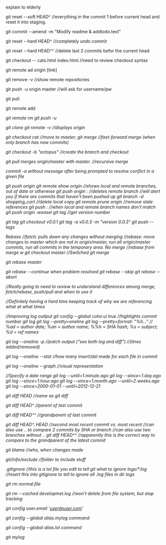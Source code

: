 explain to elderly 

git reset --soft HEAD^
//everything in the commit 1 before current head and reset it into staging. 

git commit --amend -m "Modify readme & addtodo.text"

git reset --hard HEAD^ 
//completely undo commit

git reset --hard HEAD^^
//delete last 2 commits befor the current head 

git checkout -- cats.html index.html 
//need to review checkout syntax

git remote ad origin [link]

git remove -v
//show remote repositories 

git push -u origin master
//will ask for username/pw

git pull 

git remote add <name> <address>
git remote rm <name> 
git push -u <name> <branch>

git clone <url> <name> 
git remote -v 
//displays origin <link> 

git checkout cat
//move to master; git merge <branch name>
//fast-forward merge (when only branch has new commits)

git checkout -b "octopus"
//create the branch and checkout

git pull merges origin/master with master. 
//recursive merge 

commit -a without message after being prompted to resolve conflict in a given file

git push origin <branch name> 
git remote show origin 
//shows local and remote branches, out of date or otherwise
git push origin :<branch name> 
//deletes remote branch
//will alert you if there are commits that haven't been pushed up 
git branch -d shopping_cart
//delete local copy
git remote prune origin 
//remove stale references
git push <remote name> <local branch name>:<remote branch name>
//when local and remote branch names don't match
git push origin :weasel
git tag 
//get version number

git tag 
git checkout v0.0.1
git tag -a v0.0.3 -m "version 0.0.3"
git push --tags


Rebase
//fetch: pulls down any changes without merging 
//rebase: move changes to master which are not in origin/master, run all origin/master commits, run all commits in the temporary area. No merge
//rebase from merge w
git checkout master 
//Switched 
git merge <branch name>

git rebase master

git rebase --continue when problem resolved 
git rebase --skip
git rebase --abort

//Really going to need to review to understand differences among merge, fetch/rebase, push/pull and when to use it

//Definitely having a hard time keeping track of why we are referencing what at what times

//Improving log outlput
git config --global color.ui true
//highlights commit number
git log 
git log --pretty=oneline
git log --pretty=format: "%h..."
// %ad = author date; %an = author name; %%h = SHA hash; %s = subject; %d = ref names

git log --oneline -p
//patch output ("see both log and diff")
//(lines added/removed)


git log --oneline --stat
//how many insert/del made for each file in commit

git log --oneline --graph 
//visual representation 

//Specify a date range 
git log --until=1.minute.ago
git log --since=1.day.ago
git log --since=1.hour.ago
git log --since=1.month.ago --until=2.weeks.ago
git log --since=2000-01-01 --until=2012-12-21

git diff HEAD 
//same as git diff

git diff HEAD^
//parent of last commit

git diff HEAD^^
//grandparent of last commit

git diff HEAD^..HEAD
//second most recent commit vs. most recent
//can also use .. to compare 2 commits by SHA or branch 
//can also use two branches without ..
git diff HEAD^^
//apparently this is the correct way to compare to the grandparent of the latest commit

git blame 
//who, when changes made

git/info/exclude 
//folder to include stuff

.gitignore
//this is a txt file you edit to tell git what to ignore
logs/*.log
//insert this into gitignore to tell to ignore all .log files in dir logs

git rm normal.file

git rm --cached developmet.log
//won't delete from file system, but stop tracking

git config user.email 'user@user.com'

git config --global alias.mylog command

git config --global alias.lol command

git mylog
